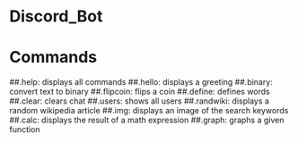 # Discord_Bot
# Commands

##.help: displays all commands
##.hello: displays a greeting
##.binary: convert text to binary
##.flipcoin: flips a coin
##.define: defines words
##.clear: clears chat
##.users: shows all users
##.randwiki: displays a random wikipedia article
##.img: displays an image of the search keywords
##.calc: displays the result of a math expression
##.graph: graphs a given function
